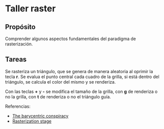 # Taller raster

## Propósito

Comprender algunos aspectos fundamentales del paradigma de rasterización.

## Tareas

Se rasteriza un triángulo, que se genera de manera aleatoria al oprimir la tecla **r**. Se evalua el punto central cada
cuadro de la grilla, si está dentro del triángulo, se calcula el color del mismo y se renderiza.

Con las teclas **+** y **-** se modifica el tamaño de la grilla, con **g** de renderiza o no la grilla, con **t** de renderiza o no
 el triángulo guía.


Referencias:

* [The barycentric conspiracy](https://fgiesen.wordpress.com/2013/02/06/the-barycentric-conspirac/)
* [Rasterization stage](https://www.scratchapixel.com/lessons/3d-basic-rendering/rasterization-practical-implementation/rasterization-stage)

